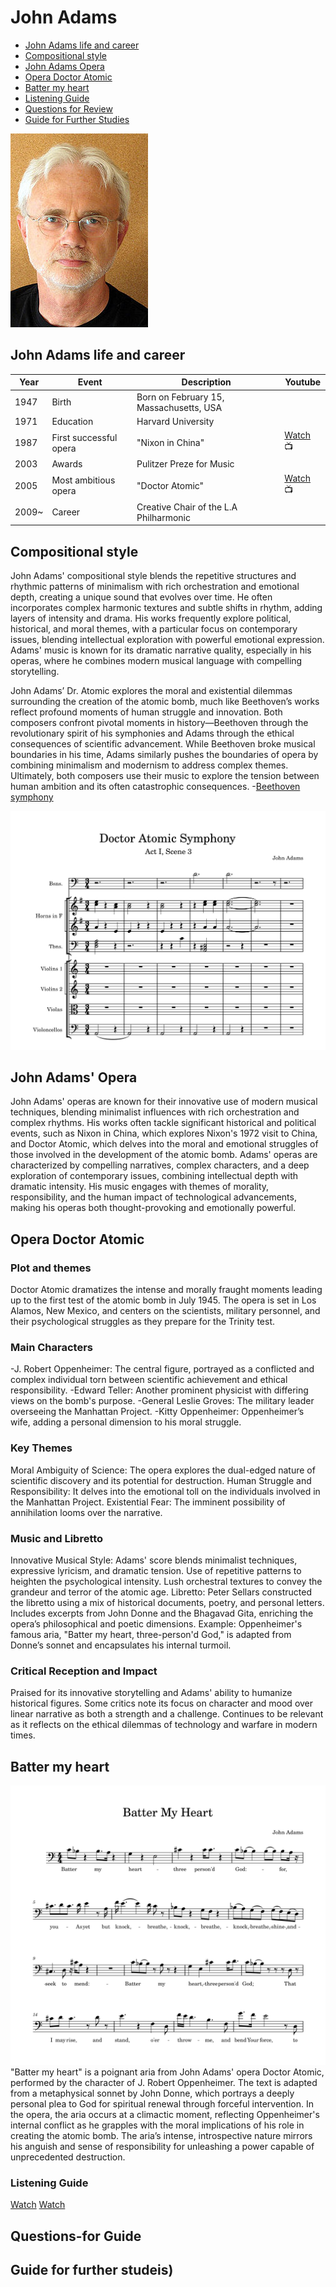# John Adams

- [John Adams life and career](#john-adams-life-and-career)
- [Compositional style](#compositional-style)
- [John Adams Opera](#john-adams-opera)
- [Opera Doctor Atomic](#opera-doctor-atomic)
- [Batter my heart](#batter-my-heart)
- [Listening Guide](#listening-guide)
- [Questions for Review](#questions-for-guide)
- [Guide for Further Studies](#guide-for-further-studeis)
  
<img src="john_adams.png"> 


## John Adams life and career

| Year      | Event                    | Description                                  | Youtube                                                   |
| --------- | ------------------------ | -------------------------------------------- | --------------------------------------------------------- |
| 1947      | Birth                    | Born on February 15, Massachusetts, USA      |                                                           |
| 1971      | Education                | Harvard University                           |                                                           |
| 1987      | First successful opera   | "Nixon in China"                             | [Watch](https://www.youtube.com/watch?v=0mtMI_huRtY) :tv: |
| 2003      | Awards                   | Pulitzer Preze for Music                     |                                                           |       
| 2005      | Most ambitious opera     | "Doctor Atomic"                              | [Watch](https://www.youtube.com/watch?v=AlUHKHLk_VU) :tv: |
| 2009~     | Career                   | Creative Chair of the L.A Philharmonic       |                                                           |

## Compositional style
John Adams' compositional style blends the repetitive structures and rhythmic patterns of minimalism with rich orchestration and emotional depth, creating a unique sound that evolves over time. 
He often incorporates complex harmonic textures and subtle shifts in rhythm, adding layers of intensity and drama. His works frequently explore political, historical, and moral themes, with a particular focus on contemporary issues, blending intellectual exploration with powerful emotional expression. Adams' music is known for its dramatic narrative quality, especially in his operas, where he combines modern musical language with compelling storytelling.

John Adams’ Dr. Atomic explores the moral and existential dilemmas surrounding the creation of the atomic bomb, much like Beethoven’s works reflect profound moments of human struggle and innovation. Both composers confront pivotal moments in history—Beethoven through the revolutionary spirit of his symphonies and Adams through the ethical consequences of scientific advancement. While Beethoven broke musical boundaries in his time, Adams similarly pushes the boundaries of opera by combining minimalism and modernism to address complex themes. Ultimately, both composers use their music to explore the tension between human ambition and its often catastrophic consequences.
-[Beethoven symphony](beethoven-symphony-no-9.md)

<img src="doctor_atomic_symphony_orchestra.png">

## John Adams' Opera
John Adams' operas are known for their innovative use of modern musical techniques, blending minimalist influences with rich orchestration and complex rhythms. His works often tackle significant historical and political events, such as Nixon in China, which explores Nixon's 1972 visit to China, and Doctor Atomic, which delves into the moral and emotional struggles of those involved in the development of the atomic bomb. Adams' operas are characterized by compelling narratives, complex characters, and a deep exploration of contemporary issues, combining intellectual depth with dramatic intensity. His music engages with themes of morality, responsibility, and the human impact of technological advancements, making his operas both thought-provoking and emotionally powerful.

## Opera Doctor Atomic
### Plot and themes
Doctor Atomic dramatizes the intense and morally fraught moments leading up to the first test of the atomic bomb in July 1945. The opera is set in Los Alamos, New Mexico, and centers on the scientists, military personnel, and their psychological struggles as they prepare for the Trinity test.

### Main Characters
-J. Robert Oppenheimer: The central figure, portrayed as a conflicted and complex individual torn between scientific achievement and ethical responsibility.
-Edward Teller: Another prominent physicist with differing views on the bomb's purpose.
-General Leslie Groves: The military leader overseeing the Manhattan Project.
-Kitty Oppenheimer: Oppenheimer’s wife, adding a personal dimension to his moral struggle.

### Key Themes
Moral Ambiguity of Science: The opera explores the dual-edged nature of scientific discovery and its potential for destruction.
Human Struggle and Responsibility: It delves into the emotional toll on the individuals involved in the Manhattan Project.
Existential Fear: The imminent possibility of annihilation looms over the narrative.

### Music and Libretto
Innovative Musical Style: Adams' score blends minimalist techniques, expressive lyricism, and dramatic tension.
Use of repetitive patterns to heighten the psychological intensity.
Lush orchestral textures to convey the grandeur and terror of the atomic age.
Libretto: Peter Sellars constructed the libretto using a mix of historical documents, poetry, and personal letters.
Includes excerpts from John Donne and the Bhagavad Gita, enriching the opera’s philosophical and poetic dimensions.
Example: Oppenheimer's famous aria, "Batter my heart, three-person'd God," is adapted from Donne’s sonnet and encapsulates his internal turmoil.

### Critical Reception and Impact
Praised for its innovative storytelling and Adams' ability to humanize historical figures.
Some critics note its focus on character and mood over linear narrative as both a strength and a challenge.
Continues to be relevant as it reflects on the ethical dilemmas of technology and warfare in modern times.

## Batter my heart
<img src="Batter my heart voice.png"> 
"Batter my heart" is a poignant aria from John Adams' opera Doctor Atomic, performed by the character of J. Robert Oppenheimer. The text is adapted from a metaphysical sonnet by John Donne, which portrays a deeply personal plea to God for spiritual renewal through forceful intervention.
In the opera, the aria occurs at a climactic moment, reflecting Oppenheimer's internal conflict as he grapples with the moral implications of his role in creating the atomic bomb. The aria’s intense, introspective nature mirrors his anguish and sense of responsibility for unleashing a power capable of unprecedented destruction.

### Listening Guide
 [Watch](https://www.youtube.com/watch?v=cfti9Bx8G6g&pp=ygUTZG9jdG9yIGF0b21pYyBvcGVyYQ%3D%3D)
 [Watch](https://www.youtube.com/watch?v=PKvKHl9qskk&pp=ygUTZG9jdG9yIGF0b21pYyBvcGVyYQ%3D%3D)
 
## Questions-for Guide

## Guide for further studeis)
